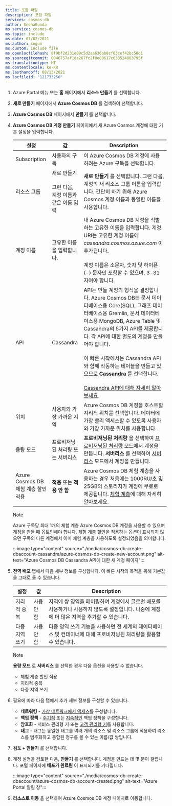 ```yaml
---
title: 포함 파일
description: 포함 파일
services: cosmos-db
author: SnehaGunda
ms.service: cosmos-db
ms.topic: include
ms.date: 07/02/2021
ms.author: sngun
ms.custom: include file
ms.openlocfilehash: 8f9bf2d231e09c5d2aa636ab8cf03cef42bc58d1
ms.sourcegitcommit: 0046757af1da267fc2f0e88617c633524883795f
ms.translationtype: HT
ms.contentlocale: ko-KR
ms.lasthandoff: 08/13/2021
ms.locfileid: "121733250"
---
```

1. Azure Portal 메뉴 또는 **홈** 페이지에서 **리소스 만들기** 를 선택합니다.

1. **새로 만들기** 페이지에서 **Azure Cosmos DB** 를 검색하여 선택합니다.

1. **Azure Cosmos DB** 페이지에서 **만들기** 를 선택합니다.

1. **Azure Cosmos DB 계정 만들기** 페이지에서 새 Azure Cosmos 계정에 대한 기본 설정을 입력합니다.

   |설정|값|Description |
   |---|---|---|
   | Subscription|사용자의 구독|이 Azure Cosmos DB 계정에 사용하려는 Azure 구독을 선택합니다. |
   | 리소스 그룹|새로 만들기<br><br>그런 다음, 계정 이름과 같은 이름 입력|**새로 만들기** 를 선택합니다. 그런 다음, 계정의 새 리소스 그룹 이름을 입력합니다. 간단히 하기 위해 Azure Cosmos 계정 이름과 동일한 이름을 사용합니다. |
   | 계정 이름|고유한 이름을 입력합니다.|내 Azure Cosmos DB 계정을 식별하는 고유한 이름을 입력합니다. 계정 URI는 고유한 계정 이름에 *cassandra.cosmos.azure.com* 이 추가됩니다.<br><br>계정 이름은 소문자, 숫자 및 하이픈(-) 문자만 포함할 수 있으며, 3-31자여야 합니다.|
   | API|Cassandra|API는 만들 계정의 형식을 결정합니다. Azure Cosmos DB는 문서 데이터베이스용 Core(SQL), 그래프 데이터베이스용 Gremlin, 문서 데이터베이스용 MongoDB, Azure Table 및 Cassandra의 5가지 API를 제공합니다. 각 API에 대한 별도의 계정을 만들어야 합니다. <br><br>이 빠른 시작에서는 Cassandra API와 함께 작동하는 테이블을 만들고 있으므로 **Cassandra** 를 선택합니다. <br><br>[Cassandra API에 대해 자세히 알아보세요](../cassandra/cassandra-introduction.md).|
   |위치|사용자와 가장 가까운 지역|Azure Cosmos DB 계정을 호스트할 지리적 위치를 선택합니다. 데이터에 가장 빨리 액세스할 수 있도록 사용자와 가장 가까운 위치를 사용합니다.|
   |용량 모드|프로비저닝된 처리량 또는 서버리스|**프로비저닝된 처리량** 을 선택하여 [프로비저닝된 처리량](../set-throughput.md) 모드에서 계정을 만듭니다. **서버리스** 를 선택하여 [서버리스](../serverless.md) 모드에서 계정을 만듭니다.|
   |Azure Cosmos DB 체험 계층 할인 적용|**적용** 또는 **적용 안 함**|Azure Cosmos DB 체험 계층을 사용하는 경우 처음에는 1000RU/초 및 25GB의 스토리지가 계정에 무료로 제공됩니다. [체험 계층](https://azure.microsoft.com/pricing/details/cosmos-db/)에 대해 자세히 알아보세요.|

   > [!NOTE]
   > Azure 구독당 최대 1개의 체험 계층 Azure Cosmos DB 계정을 사용할 수 있으며 계정을 만들 때 옵트인해야 합니다. 체험 계층 할인을 적용하는 옵션이 표시되지 않으면 구독의 다른 계정에서 이미 체험 계층을 사용하도록 설정되었음을 의미합니다.

   :::image type="content" source="./media/cosmos-db-create-dbaccount-cassandra/azure-cosmos-db-create-new-account.png" alt-text="Azure Cosmos DB Cassandra API에 대한 새 계정 페이지":::

1. **전역 배포** 탭에서 다음 세부 정보를 구성합니다. 이 빠른 시작의 목적을 위해 기본값을 그대로 둘 수 있습니다.

   |설정|값|Description |
   |---|---|---|
   |지리적 중복|사용 안 함|지역에 쌍 영역을 페어링하여 계정에서 글로벌 배포를 사용하거나 사용하지 않도록 설정합니다. 나중에 계정에 더 많은 지역을 추가할 수 있습니다.|
   |다중 지역 쓰기|사용 안 함|다중 영역 쓰기 기능을 사용하면 전 세계의 데이터베이스 및 컨테이너에 대해 프로비저닝된 처리량을 활용할 수 있습니다.|

   > [!NOTE]
   > **용량 모드** 로 **서버리스** 를 선택한 경우 다음 옵션을 사용할 수 없습니다.
   > - 체험 계층 할인 적용
   > - 지리적 중복
   > - 다중 지역 쓰기

1. 필요에 따라 다음 탭에서 추가 세부 정보를 구성할 수 있습니다.

   * **네트워킹** - [가상 네트워크에서 액세스](../how-to-configure-vnet-service-endpoint.md)를 구성합니다.
   * **백업 정책** - [주기적](../configure-periodic-backup-restore.md) 또는 [지속적인](../provision-account-continuous-backup.md) 백업 정책을 구성합니다.
   * **암호화** - 서비스 관리형 키 또는 [고객 관리형 키](../how-to-setup-cmk.md#create-a-new-azure-cosmos-account)를 사용합니다.
   * **태그** - 태그는 동일한 태그를 여러 개의 리소스 및 리소스 그룹에 적용하여 리소스를 범주화하고 통합된 청구를 볼 수 있는 이름/값 쌍입니다.

1. **검토 + 만들기** 를 선택합니다.

1. 계정 설정을 검토한 다음, **만들기** 를 선택합니다. 계정을 만드는 데 몇 분이 걸립니다. 포털 페이지에 **배포가 완료됨** 이 표시되기를 기다립니다.

   :::image type="content" source="./media/cosmos-db-create-dbaccount/azure-cosmos-db-account-created.png" alt-text="Azure Portal 알림 창":::

1. **리소스로 이동** 을 선택하여 Azure Cosmos DB 계정 페이지로 이동합니다. 
